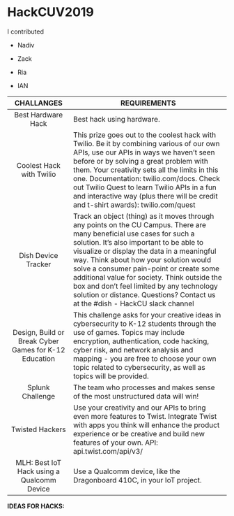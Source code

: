 # HackCUV2019

I contributed
- Nadiv
* Zack
- Ria
* IAN


| **CHALLANGES**                 | **REQUIREMENTS** |
|:----------------------:|--------------|
| Best Hardware Hack | Best hack using hardware. |
| Coolest Hack with Twilio | This prize goes out to the coolest hack with Twilio. Be it by combining various of our own APIs, use our APIs in ways we haven’t seen before or by solving a great problem with them. Your creativity sets all the limits in this one. Documentation: twilio.com/docs. Check out Twilio Quest to learn Twilio APIs in a fun and interactive way (plus there will be credit and t-shirt awards): twilio.com/quest
| Dish Device Tracker | Track an object (thing) as it moves through any points on the CU Campus. There are many beneficial use cases for such a solution. It’s also important to be able to visualize or display the data in a meaningful way. Think about how your solution would solve a consumer pain-point or create some additional value for society. Think outside the box and don’t feel limited by any technology solution or distance. Questions? Contact us at the #dish - HackCU slack channel |
| Design, Build or Break Cyber Games for K-12 Education | This challenge asks for your creative ideas in cybersecurity to K-12 students through the use of games. Topics may include encryption, authentication, code hacking, cyber risk, and network analysis and mapping - you are free to choose your own topic related to cybersecurity, as well as topics will be provided. |
| Splunk Challenge | The team who processes and makes sense of the most unstructured data will win! |
| Twisted Hackers | Use your creativity and our APIs to bring even more features to Twist. Integrate Twist with apps you think will enhance the product experience or be creative and build new features of your own. API: api.twist.com/api/v3/ |
| MLH: Best IoT Hack using a Qualcomm Device | Use a Qualcomm device, like the Dragonboard 410C, in your IoT project. |









**IDEAS FOR HACKS:**



